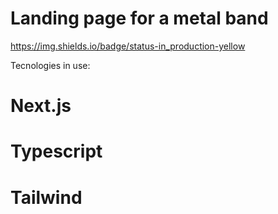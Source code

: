 <h1 aling="center"> Landing page for a metal band </h1>
 
 https://img.shields.io/badge/status-in_production-yellow

 Tecnologies in use: 
 # Next.js
 # Typescript
 # Tailwind 
